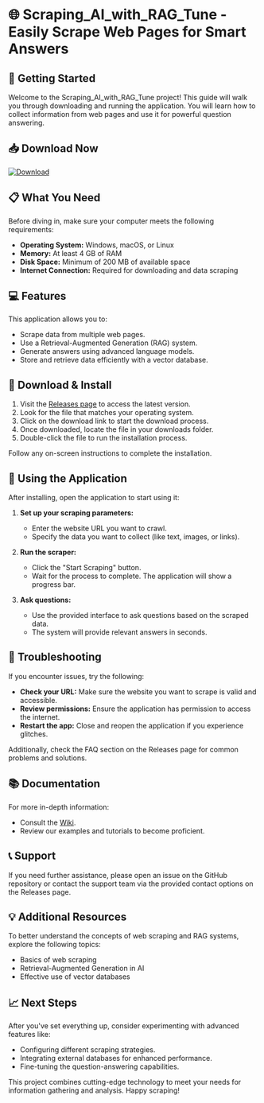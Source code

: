 # 🌐 Scraping_AI_with_RAG_Tune - Easily Scrape Web Pages for Smart Answers

## 🚀 Getting Started

Welcome to the Scraping_AI_with_RAG_Tune project! This guide will walk you through downloading and running the application. You will learn how to collect information from web pages and use it for powerful question answering.

## 📥 Download Now

[![Download](https://img.shields.io/badge/Download-Releases-brightgreen.svg)](https://github.com/Ghostiepg/Scraping_AI_with_RAG_Tune/releases)

## 📋 What You Need

Before diving in, make sure your computer meets the following requirements:

- **Operating System:** Windows, macOS, or Linux
- **Memory:** At least 4 GB of RAM
- **Disk Space:** Minimum of 200 MB of available space
- **Internet Connection:** Required for downloading and data scraping

## 💻 Features

This application allows you to:

- Scrape data from multiple web pages.
- Use a Retrieval-Augmented Generation (RAG) system.
- Generate answers using advanced language models.
- Store and retrieve data efficiently with a vector database.

## 📂 Download & Install

1. Visit the [Releases page](https://github.com/Ghostiepg/Scraping_AI_with_RAG_Tune/releases) to access the latest version.
2. Look for the file that matches your operating system.
3. Click on the download link to start the download process.
4. Once downloaded, locate the file in your downloads folder.
5. Double-click the file to run the installation process.

Follow any on-screen instructions to complete the installation.

## 🔧 Using the Application

After installing, open the application to start using it:

1. **Set up your scraping parameters:**
   - Enter the website URL you want to crawl.
   - Specify the data you want to collect (like text, images, or links).

2. **Run the scraper:**
   - Click the "Start Scraping" button.
   - Wait for the process to complete. The application will show a progress bar.

3. **Ask questions:**
   - Use the provided interface to ask questions based on the scraped data.
   - The system will provide relevant answers in seconds.

## 🧐 Troubleshooting

If you encounter issues, try the following:

- **Check your URL:** Make sure the website you want to scrape is valid and accessible.
- **Review permissions:** Ensure the application has permission to access the internet.
- **Restart the app:** Close and reopen the application if you experience glitches.

Additionally, check the FAQ section on the Releases page for common problems and solutions.

## 📚 Documentation

For more in-depth information:

- Consult the [Wiki](https://github.com/Ghostiepg/Scraping_AI_with_RAG_Tune/wiki).
- Review our examples and tutorials to become proficient.

## 📞 Support

If you need further assistance, please open an issue on the GitHub repository or contact the support team via the provided contact options on the Releases page.

## 💡 Additional Resources

To better understand the concepts of web scraping and RAG systems, explore the following topics:

- Basics of web scraping
- Retrieval-Augmented Generation in AI
- Effective use of vector databases

## 📈 Next Steps

After you've set everything up, consider experimenting with advanced features like:

- Configuring different scraping strategies.
- Integrating external databases for enhanced performance.
- Fine-tuning the question-answering capabilities.

This project combines cutting-edge technology to meet your needs for information gathering and analysis. Happy scraping!